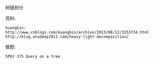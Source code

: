 
树链剖分

资料:

	kuangbin: http://www.cnblogs.com/kuangbin/archive/2013/08/12/3253734.html
	http://blog.anudeep2011.com/heavy-light-decomposition/

做题:

	SPOJ 375 Query on a tree